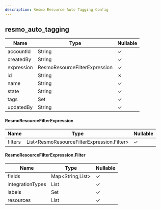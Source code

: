 ```yaml
---
description: Resmo Resource Auto Tagging Config
---
```

resmo_auto_tagging
------------------

| **Name**   | **Type**                      | **Nullable** |
| ---------- | ----------------------------- | ------------ |
| accountId  | String                        | &check;      |
| createdBy  | String                        | &check;      |
| expression | ResmoResourceFilterExpression | &check;      |
| id         | String                        | &cross;      |
| name       | String                        | &check;      |
| state      | String                        | &check;      |
| tags       | Set                           | &check;      |
| updatedBy  | String                        | &check;      |

#### ResmoResourceFilterExpression
| **Name** | **Type**                                   | **Nullable** |
| -------- | ------------------------------------------ | ------------ |
| filters  | List<ResmoResourceFilterExpression.Filter> | &check;      |

#### ResmoResourceFilterExpression.Filter
| **Name**         | **Type**         | **Nullable** |
| ---------------- | ---------------- | ------------ |
| fields           | Map<String,List> | &check;      |
| integrationTypes | List<String>     | &check;      |
| labels           | Set              | &check;      |
| resources        | List<String>     | &check;      |
